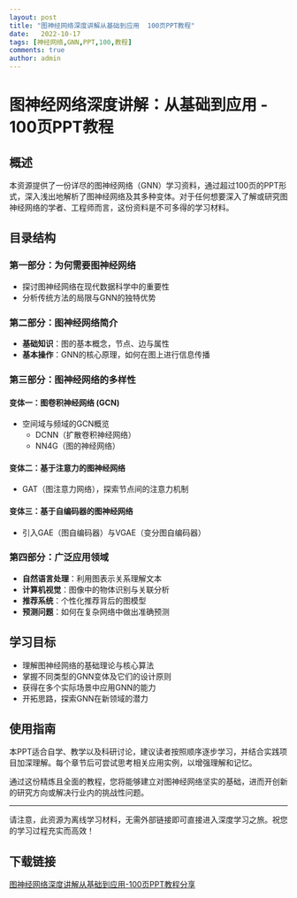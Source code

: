 ```yaml
---
layout: post
title: "图神经网络深度讲解从基础到应用  100页PPT教程"
date:   2022-10-17
tags: [神经网络,GNN,PPT,100,教程]
comments: true
author: admin
---
```

# 图神经网络深度讲解：从基础到应用 - 100页PPT教程

## 概述
本资源提供了一份详尽的图神经网络（GNN）学习资料，通过超过100页的PPT形式，深入浅出地解析了图神经网络及其多种变体。对于任何想要深入了解或研究图神经网络的学者、工程师而言，这份资料是不可多得的学习材料。

## 目录结构
### 第一部分：为何需要图神经网络
- 探讨图神经网络在现代数据科学中的重要性
- 分析传统方法的局限与GNN的独特优势

### 第二部分：图神经网络简介
- **基础知识**：图的基本概念，节点、边与属性
- **基本操作**：GNN的核心原理，如何在图上进行信息传播

### 第三部分：图神经网络的多样性
#### 变体一：图卷积神经网络 (GCN)
- 空间域与频域的GCN概览
  - DCNN（扩散卷积神经网络）
  - NN4G（图的神经网络）

#### 变体二：基于注意力的图神经网络
- GAT（图注意力网络），探索节点间的注意力机制

#### 变体三：基于自编码器的图神经网络
- 引入GAE（图自编码器）与VGAE（变分图自编码器）

### 第四部分：广泛应用领域
- **自然语言处理**：利用图表示关系理解文本
- **计算机视觉**：图像中的物体识别与关联分析
- **推荐系统**：个性化推荐背后的图模型
- **预测问题**：如何在复杂网络中做出准确预测

## 学习目标
- 理解图神经网络的基础理论与核心算法
- 掌握不同类型的GNN变体及它们的设计原则
- 获得在多个实际场景中应用GNN的能力
- 开拓思路，探索GNN在新领域的潜力

## 使用指南
本PPT适合自学、教学以及科研讨论，建议读者按照顺序逐步学习，并结合实践项目加深理解。每个章节后可尝试思考相关应用实例，以增强理解和记忆。

通过这份精炼且全面的教程，您将能够建立对图神经网络坚实的基础，进而开创新的研究方向或解决行业内的挑战性问题。

---

请注意，此资源为离线学习材料，无需外部链接即可直接进入深度学习之旅。祝您的学习过程充实而高效！

## 下载链接

[图神经网络深度讲解从基础到应用-100页PPT教程分享](https://pan.quark.cn/s/a3d7feca3e83)